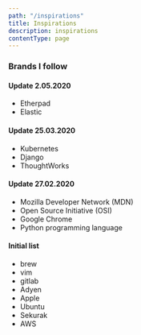 ```yaml
---
path: "/inspirations"
title: Inspirations
description: inspirations
contentType: page
---
```


### Brands I follow

#### Update 2.05.2020

- Etherpad
- Elastic

#### Update 25.03.2020

- Kubernetes
- Django
- ThoughtWorks

#### Update 27.02.2020

- Mozilla Developer Network (MDN)
- Open Source Initiative (OSI)
- Google Chrome
- Python programming language

#### Initial list

- brew
- vim
- gitlab
- Adyen
- Apple
- Ubuntu
- Sekurak
- AWS

